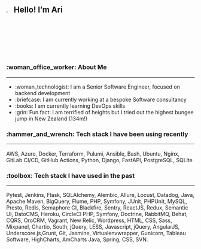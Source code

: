 <h2>
   <img src="https://media.giphy.com/media/hvRJCLFzcasrR4ia7z/giphy.gif" width="3%"/> Hello! I’m Ari
</h2>

<h3>
   :woman_office_worker:  About Me 
   <hr height="0.1em" />
</h3>

<ul>
  <li> :woman_technologist: I am a Senior Software Engineer, focused on backend development </li>
  <li> :briefcase: I am currently working at a bespoke Software consultancy </li>
  <li> :books: I am currently learning DevOps skills </li>
  <li> :grin: Fun fact: I am terrified of heights but I tried out the highest bungee jump in New Zealand (134m!) </li>
</ul>

<h3>
   :hammer_and_wrench: Tech stack I have been using recently 
   <hr height="0.1em" />
</h3>
AWS, Azure, Docker, Terraform, Pulumi, Ansible, Bash, Ubuntu, Nginx, GitLab CI/CD, GitHub Actions, Python, Django, FastAPI, PostgreSQL, SQLite

<h3>
   :toolbox: Tech stack I have used in the past 
   <hr height="0.1em" />
</h3>
Pytest, Jenkins, Flask, SQLAlchemy, Alembic, Allure, Locust, Datadog, 
Java, Apache Maven, BigQuery, Flume, PHP, Symfony, JUnit, PHPUnit, MySQL, Presto, Redis, Semaphore CI, Blackfire, Sentry, 
ReactJS, Redux, Semantic UI, DatoCMS, Heroku, CircleCI
PHP, Symfony, Doctrine, RabbitMQ, Behat, CQRS, OroCRM, Vagrant, New Relic, Wordpress, HTML, CSS, Sass, Mixpanel, Chartio, 
South, jQuery, LESS, 
Javascript, jQuery, AngularJS, Underscore.js,Grunt, Git, Jasmine, Virtualenvwrapper, Gunicorn, Tableau Software, HighCharts, AmCharts
Java, Spring, CSS, SVN. 
